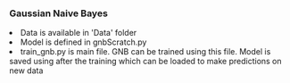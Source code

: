 <h3> Gaussian Naive Bayes </h3>
<li> Data is available in 'Data' folder </li>
<li> Model is defined in gnbScratch.py </li>
<li> train_gnb.py is main file. GNB can be trained using this file. Model is saved using after the training which can be loaded to make predictions on new data </li>

